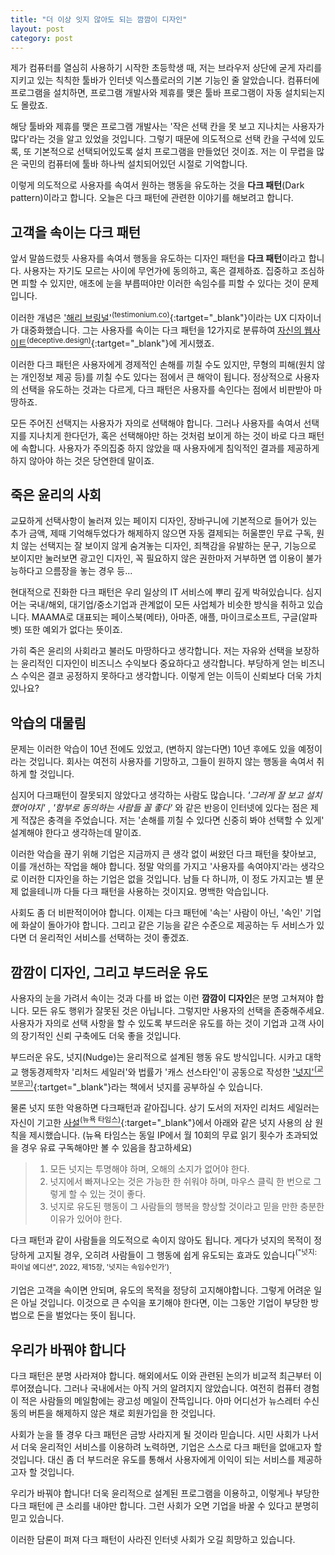 ```yaml
---
title: "더 이상 잇지 않아도 되는 깜깜이 디자인"
layout: post
category: post
---
```


제가 컴퓨터를 열심히 사용하기 시작한 초등학생 때, 저는 브라우저 상단에 굳게 자리를 지키고 있는 칙칙한 툴바가 인터넷 익스플로러의 기본 기능인 줄 알았습니다. 컴퓨터에 프로그램을 설치하면, 프로그램 개발사와 제휴를 맺은 툴바 프로그램이 자동 설치되는지도 몰랐죠.



해당 툴바와 제휴를 맺은 프로그램 개발사는 '작은 선택 칸을 못 보고 지나치는 사용자가 많다'라는 것을 알고 있었을 것입니다. 그렇기 때문에 의도적으로 선택 칸을 구석에 있도록, 또 기본적으로 선택되어있도록 설치 프로그램을 만들었던 것이죠. 저는 이 무렵을 많은 국민의 컴퓨터에 툴바 하나씩 설치되어있던 시절로 기억합니다.

이렇게 의도적으로 사용자를 속여서 원하는 행동을 유도하는 것을 **다크 패턴**(Dark pattern)이라고 합니다. 오늘은 다크 패턴에 관련한 이야기를 해보려고 합니다.

## 고객을 속이는 다크 패턴

앞서 말씀드렸듯 사용자를 속여서 행동을 유도하는 디자인 패턴을 **다크 패턴**이라고 합니다. 사용자는 자기도 모르는 사이에 무언가에 동의하고, 혹은 결제하죠. 집중하고 조심하면 피할 수 있지만, 애초에 눈을 부릅떠야만 이러한 속임수를 피할 수 있다는 것이 문제입니다.

이러한 개념은 ['해리 브링널'<sup>(testimonium.co)</sup>](https://testimonium.co/){:tartget="_blank"}이라는 UX 디자이너가 대중화했습니다. 그는 사용자를 속이는 다크 패턴을 12가지로 분류하여 [자신의 웹사이트<sup>(deceptive.design)</sup>](https://www.deceptive.design){:tartget="_blank"}에 게시했죠.

이러한 다크 패턴은 사용자에게 경제적인 손해를 끼칠 수도 있지만, 무형의 피해(원치 않는 개인정보 제공 등)를 끼칠 수도 있다는 점에서 큰 해악이 됩니다. 정상적으로 사용자의 선택을 유도하는 것과는 다르게, 다크 패턴은 사용자를 속인다는 점에서 비판받아 마땅하죠.

모든 주어진 선택지는 사용자가 자의로 선택해야 합니다. 그러나 사용자를 속여서 선택지를 지나치게 한다던가, 혹은 선택해야만 하는 것처럼 보이게 하는 것이 바로 다크 패턴에 속합니다. 사용자가 주의집중 하지 않았을 때 사용자에게 침익적인 결과를 제공하게 하지 않아야 하는 것은 당연한데 말이죠.


## 죽은 윤리의 사회


교묘하게 선택사항이 눌러져 있는 페이지 디자인, 장바구니에 기본적으로 들어가 있는 추가 금액, 제때 기억해두었다가 해제하지 않으면 자동 결제되는 허울뿐인 무료 구독, 원치 않는 선택지는 잘 보이지 않게 숨겨놓는 디자인, 죄책감을 유발하는 문구, 기능으로 보이지만 눌러보면 광고인 디자인, 꼭 필요하지 않은 권한마저 거부하면 앱 이용이 불가능하다고 으름장을 놓는 경우 등...

현대적으로 진화한 다크 패턴은 우리 일상의 IT 서비스에 뿌리 깊게 박혀있습니다. 심지어는 국내/해외, 대기업/중소기업과 관계없이 모든 사업체가 비슷한 방식을 취하고 있습니다. MAAMA로 대표되는 페이스북(메타), 아마존, 애플, 마이크로소프트, 구글(알파벳) 또한 예외가 없다는 뜻이죠.

가히 죽은 윤리의 사회라고 불러도 마땅하다고 생각합니다. 저는 자유와 선택을 보장하는 윤리적인 디자인이 비즈니스 수익보다 중요하다고 생각합니다. 부당하게 얻는 비즈니스 수익은 결코 공정하지 못하다고 생각합니다. 이렇게 얻는 이득이 신뢰보다 더욱 가치 있나요?


## 악습의 대물림

문제는 이러한 악습이 10년 전에도 있었고, (변하지 않는다면) 10년 후에도 있을 예정이라는 것입니다. 회사는 여전히 사용자를 기망하고, 그들이 원하지 않는 행동을 속여서 취하게 할 것입니다.

심지어 다크패턴이 잘못되지 않았다고 생각하는 사람도 많습니다. *'그러게 잘 보고 설치했어야지'* , _'함부로 동의하는 사람들 꼴 좋다'_ 와 같은 반응이 인터넷에 있다는 점은 제게 적잖은 충격을 주었습니다. 저는 '손해를 끼칠 수 있다면 신중히 봐야 선택할 수 있게' 설계해야 한다고 생각하는데 말이죠.

이러한 악습을 끊기 위해 기업은 지금까지 큰 생각 없이 써왔던 다크 패턴을 찾아보고, 이를 개선하는 작업을 해야 합니다. 정말 악의를 가지고 '사용자를 속여야지'라는 생각으로 이러한 디자인을 하는 기업은 없을 것입니다. 남들 다 하니까, 이 정도 가지고는 별 문제 없을테니까 다들 다크 패턴을 사용하는 것이지요. 명백한 악습입니다.

사회도 좀 더 비판적이어야 합니다. 이제는 다크 패턴에 '속는' 사람이 아닌, '속인' 기업에 화살이 돌아가야 합니다. 그리고 같은 기능을 같은 수준으로 제공하는 두 서비스가 있다면 더 윤리적인 서비스를 선택하는 것이 좋겠죠.


## 깜깜이 디자인, 그리고 부드러운 유도

사용자의 눈을 가려서 속이는 것과 다를 바 없는 이런 **깜깜이 디자인**은 분명 고쳐져야 합니다. 모든 유도 행위가 잘못된 것은 아닙니다. 그렇지만 사용자의 선택을 존중해주세요. 사용자가 자의로 선택 사항을 할 수 있도록 부드러운 유도를 하는 것이 기업과 고객 사이의 장기적인 신뢰 구축에도 더욱 좋을 것입니다.

부드러운 유도, 넛지(Nudge)는 윤리적으로 설계된 행동 유도 방식입니다. 시카고 대학교 행동경제학자 '리처드 세일러'와 법률가 '캐스 선스타인'이 공동으로 작성한 ['넛지'<sup>(교보문고)</sup>](https://www.kyobobook.co.kr/product/detailViewKor.laf?mallGb=KOR&ejkGb=KOR&barcode=9788901260679){:tartget="_blank"}라는 책에서 넛지를 공부하실 수 있습니다.

물론 넛지 또한 악용하면 다크패턴과 같아집니다. 상기 도서의 저자인 리처드 세일러는 자신이 기고한 [사설<sup>(뉴욕 타임스)</sup>](https://www.nytimes.com/2015/11/01/upshot/the-power-of-nudges-for-good-and-bad.html){:target="_blank"}에서 아래와 같은 넛지 사용의 삼 원칙을 제시했습니다. (뉴욕 타임스는 동일 IP에서 월 10회의 무료 읽기 횟수가 초과되었을 경우 유료 구독해야만 볼 수 있음을 참고하세요)

> 1. 모든 넛지는 투명해야 하며, 오해의 소지가 없어야 한다.
> 2. 넛지에서 빠져나오는 것은 가능한 한 쉬워야 하며, 마우스 클릭 한 번으로 그렇게 할 수 있는 것이 좋다.
> 3. 넛지로 유도된 행동이 그 사람들의 행복을 향상할 것이라고 믿을 만한 충분한 이유가 있어야 한다.

다크 패턴과 같이 사람들을 의도적으로 속이지 않아도 됩니다. 게다가 넛지의 목적이 정당하게 고지될 경우, 오히려 사람들이 그 행동에 쉽게 유도되는 효과도 있습니다<sup>("넛지: 파이널 에디션", 2022, 제15장, '넛지는 속임수인가')</sup>.

기업은 고객을 속이면 안되며, 유도의 목적을 정당히 고지해야합니다. 그렇게 어려운 일은 아닐 것입니다. 이것으로 큰 수익을 포기해야 한다면, 이는 그동안 기업이 부당한 방법으로 돈을 벌었다는 뜻이 됩니다.


## 우리가 바꿔야 합니다

다크 패턴은 분명 사라져야 합니다. 해외에서도 이와 관련된 논의가 비교적 최근부터 이루어졌습니다. 그러나 국내에서는 아직 거의 알려지지 않았습니다. 여전히 컴퓨터 경험이 적은 사람들의 메일함에는 광고성 메일이 잔뜩입니다. 아마 어디선가 뉴스레터 수신 동의 버튼을 해제하지 않은 채로 회원가입을 한 것입니다.

사회가 눈을 뜰 경우 다크 패턴은 금방 사라지게 될 것이라 믿습니다. 시민 사회가 나서서 더욱 윤리적인 서비스를 이용하려 노력하면, 기업은 스스로 다크 패턴을 없애고자 할 것입니다. 대신 좀 더 부드러운 유도를 통해서 사용자에게 이익이 되는 서비스를 제공하고자 할 것입니다.

우리가 바꿔야 합니다! 더욱 윤리적으로 설계된 프로그램을 이용하고, 이렇게나 부당한 다크 패턴에 큰 소리를 내야만 합니다. 그런 사회가 오면 기업을 바꿀 수 있다고 분명히 믿고 있습니다.

이러한 담론이 퍼져 다크 패턴이 사라진 인터넷 사회가 오길 희망하고 있습니다.
